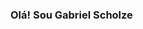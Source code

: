### Olá! Sou Gabriel Scholze

<!--
**gabrielscholze-r/gabrielscholze-r** is a ✨ _special_ ✨ repository because its `README.md` (this file) appears on your GitHub profile.

Estudo ciência da Computação na PUC-PR

Alguns destaques:

- Java
- Python
- JavaScript
- HTML e CSS básicos

